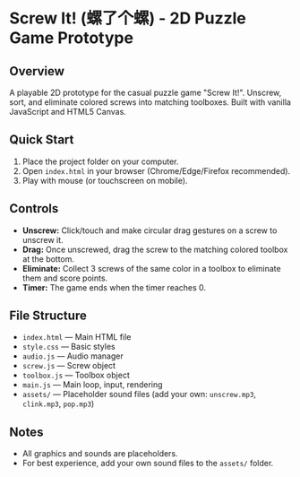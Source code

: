 # Screw It! (螺了个螺) - 2D Puzzle Game Prototype

## Overview
A playable 2D prototype for the casual puzzle game "Screw It!". Unscrew, sort, and eliminate colored screws into matching toolboxes. Built with vanilla JavaScript and HTML5 Canvas.

## Quick Start
1. Place the project folder on your computer.
2. Open `index.html` in your browser (Chrome/Edge/Firefox recommended).
3. Play with mouse (or touchscreen on mobile).

## Controls
- **Unscrew:** Click/touch and make circular drag gestures on a screw to unscrew it.
- **Drag:** Once unscrewed, drag the screw to the matching colored toolbox at the bottom.
- **Eliminate:** Collect 3 screws of the same color in a toolbox to eliminate them and score points.
- **Timer:** The game ends when the timer reaches 0.

## File Structure
- `index.html` — Main HTML file
- `style.css` — Basic styles
- `audio.js` — Audio manager
- `screw.js` — Screw object
- `toolbox.js` — Toolbox object
- `main.js` — Main loop, input, rendering
- `assets/` — Placeholder sound files (add your own: `unscrew.mp3`, `clink.mp3`, `pop.mp3`)

## Notes
- All graphics and sounds are placeholders.
- For best experience, add your own sound files to the `assets/` folder. 